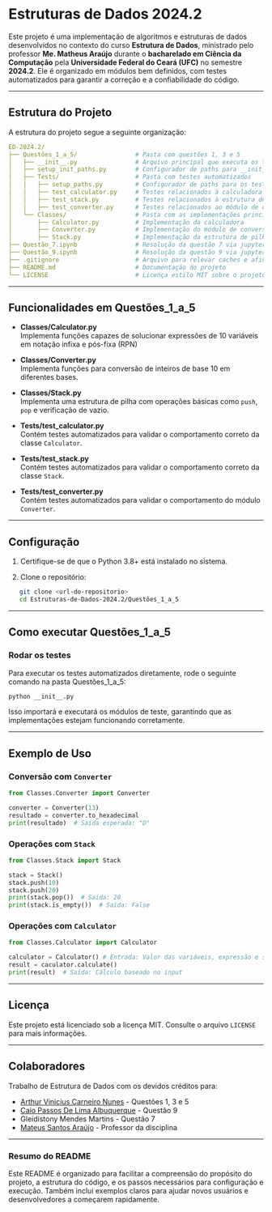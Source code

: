 # **Estruturas de Dados 2024.2**

Este projeto é uma implementação de algoritmos e estruturas de dados desenvolvidos no contexto do curso **Estrutura de Dados**, ministrado pelo professor **Me. Matheus Araújo** durante o **bacharelado em Ciência da Computação** pela **Universidade Federal do Ceará (UFC)** no semestre **2024.2**. Ele é organizado em módulos bem definidos, com testes automatizados para garantir a correção e a confiabilidade do código.

---

## **Estrutura do Projeto**

A estrutura do projeto segue a seguinte organização:
```yaml
ED-2024.2/
├── Questões_1_a_5/                # Pasta com questões 1, 3 e 5
│   ├── __init__.py                # Arquivo principal que executa os testes
│   ├── setup_init_paths.py        # Configurador de paths para __init__.py
│   ├── Tests/                     # Pasta com testes automatizados 
│   │   ├── setup_paths.py         # Configurador de paths para os testes
│   │   ├── test_calculator.py     # Testes relacionados à calculadora
│   │   ├── test_stack.py          # Testes relacionados à estrutura de pilha
│   │   ├── test_converter.py      # Testes relacionados ao módulo de conversão
│   └── Classes/                   # Pasta com as implementações principais
│       ├── Calculator.py          # Implementação da calculadora
│       ├── Converter.py           # Implementação do módulo de conversão
│       ├── Stack.py               # Implementação da estrutura de pilha
├── Questão_7.ipynb                # Resolução da questão 7 via jupyter notebook
├── Questão_9.ipynb                # Resolução da questão 9 via jupyter notebook
├── .gitignore                     # Arquivo para relevar caches e afins para git
├── README.md                      # Documentação do projeto
└── LICENSE                        # Licença estilo MIT sobre o projeto
```

---

## **Funcionalidades em Questões_1_a_5**

- **Classes/Calculator.py**  
  Implementa funções capazes de solucionar expressões de 10 variáveis em notação infixa e pós-fixa (RPN)

- **Classes/Converter.py**  
  Implementa funções para conversão de inteiros de base 10 em diferentes bases.  

- **Classes/Stack.py**  
  Implementa uma estrutura de pilha com operações básicas como `push`, `pop` e verificação de vazio.

- **Tests/test_calculator.py**  
  Contém testes automatizados para validar o comportamento correto da classe `Calculator`.

- **Tests/test_stack.py**  
  Contém testes automatizados para validar o comportamento correto da classe `Stack`.

- **Tests/test_converter.py**  
  Contém testes automatizados para validar o comportamento do módulo `Converter`.  

---

## **Configuração**

1. Certifique-se de que o Python 3.8+ está instalado no sistema.  

2. Clone o repositório:

```bash
   git clone <url-do-repositorio>
   cd Estruturas-de-Dados-2024.2/Questões_1_a_5
```

---

## **Como executar Questões_1_a_5**
### Rodar os testes
Para executar os testes automatizados diretamente, rode o seguinte comando na pasta Questões_1_a_5:

```bash
python __init__.py
```
Isso importará e executará os módulos de teste, garantindo que as implementações estejam funcionando corretamente.

---

## **Exemplo de Uso**
### Conversão com `Converter`

```python
from Classes.Converter import Converter

converter = Converter(13)
resultado = converter.to_hexadecimal 
print(resultado)  # Saída esperada: "D"
```

### Operações com `Stack`
```python
from Classes.Stack import Stack

stack = Stack()
stack.push(10)
stack.push(20)
print(stack.pop())  # Saída: 20
print(stack.is_empty())  # Saída: False
```

### Operações com `Calculator`
```python
from Classes.Calculator import Calculator

calculator = Calculator() # Entrada: Valor das variáveis, expressão e se é da forma pós-fixa
result = caculator.calculate() 
print(result)  # Saída: Cálculo baseado no input
```

---

## **Licença**
Este projeto está licenciado sob a licença MIT. Consulte o arquivo `LICENSE` para mais informações.

---

## **Colaboradores**
Trabalho de Estrutura de Dados com os devidos créditos para:
- [Arthur Vinicius Carneiro Nunes](https://github.com/ApenasUmSonhador) - Questões 1, 3 e 5
- [Caio Passos De Lima Albuquerque](https://github.com/CaioPassos3) - Questão 9
- Gleidistony Mendes Martins - Questão 7
- [Mateus Santos Araújo](https://github.com/Matheus-Santos-Araujo) - Professor da disciplina


---

### **Resumo do README**
Este README é organizado para facilitar a compreensão do propósito do projeto, a estrutura do código, e os passos necessários para configuração e execução. Também inclui exemplos claros para ajudar novos usuários e desenvolvedores a começarem rapidamente.
